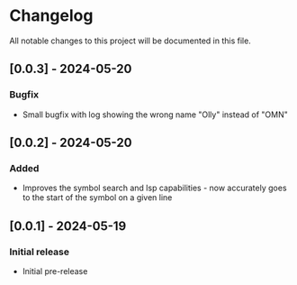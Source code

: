 # Changelog

All notable changes to this project will be documented in this file.

## [0.0.3] - 2024-05-20

### Bugfix

- Small bugfix with log showing the wrong name "Olly" instead of "OMN"

## [0.0.2] - 2024-05-20

### Added

- Improves the symbol search and lsp capabilities - now accurately goes to the start of the symbol on a given line

## [0.0.1] - 2024-05-19

### Initial release

- Initial pre-release
